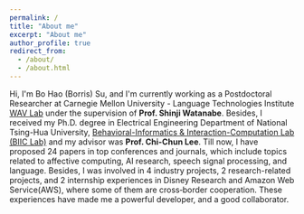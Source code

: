 ```yaml
---
permalink: /
title: "About me"
excerpt: "About me"
author_profile: true
redirect_from: 
  - /about/
  - /about.html
---
```


Hi, I'm Bo Hao (Borris) Su, and I'm currently working as a Postdoctoral Researcher at Carnegie Mellon University - Language Technologies Institute [WAV Lab](https://www.wavlab.org/) under the supervision of **Prof. Shinji Watanabe**. Besides, I received my Ph.D. degree in Electrical Engineering Department of National Tsing-Hua University, [Behavioral-Informatics & Interaction-Computation Lab (BIIC Lab)](https://biic.ee.nthu.edu.tw/) and my advisor was **Prof. Chi-Chun Lee**. Till now, I have proposed 24 papers in top conferences and journals, which include topics related to affective computing, AI research, speech signal processing, and language. Besides, I was involved in 4 industry projects, 2 research-related projects, and 2 internship experiences in Disney Research and Amazon Web Service(AWS), where some of them are cross‑border cooperation. These experiences have made me a powerful developer, and a good collaborator.
